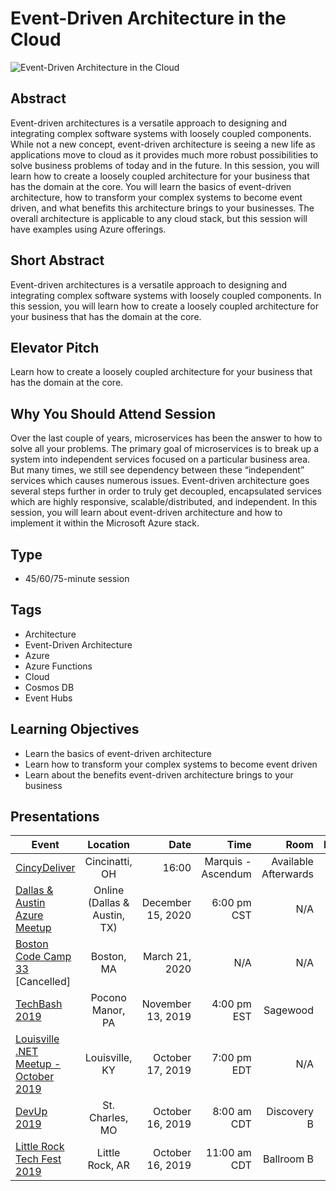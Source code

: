 # Event-Driven Architecture in the Cloud

![Event-Driven Architecture in the Cloud](https://chadgreen.blob.core.windows.net/slides/Event%20Driven%20Architecture%20in%20the%20Cloud.jpg)

## Abstract
Event-driven architectures is a versatile approach to designing and integrating complex software systems with loosely coupled components.  While not a new concept, event-driven architecture is seeing a new life as applications move to cloud as it provides much more robust possibilities to solve business problems of today and in the future.  In this session, you will learn how to create a loosely coupled architecture for your business that has the domain at the core.  You will learn the basics of event-driven architecture, how to transform your complex systems to become event driven, and what benefits this architecture brings to your businesses.  The overall architecture is applicable to any cloud stack, but this session will have examples using Azure offerings.

## Short Abstract
Event-driven architectures is a versatile approach to designing and integrating complex software systems with loosely coupled components.  In this session, you will learn how to create a loosely coupled architecture for your business that has the domain at the core.

## Elevator Pitch
Learn how to create a loosely coupled architecture for your business that has the domain at the core.

## Why You Should Attend Session
Over the last couple of years, microservices has been the answer to how to solve all your problems.  The primary goal of microservices is to break up a system into independent services focused on a particular business area.  But many times, we still see dependency between these “independent” services which causes numerous issues.  Event-driven architecture goes several steps further in order to truly get decoupled, encapsulated services which are highly responsive, scalable/distributed, and independent. In this session, you will learn about event-driven architecture and how to implement it within the Microsoft Azure stack.

## Type
* 45/60/75-minute session

## Tags
* Architecture
* Event-Driven Architecture
* Azure
* Azure Functions
* Cloud
* Cosmos DB
* Event Hubs

## Learning Objectives
* Learn the basics of event-driven architecture
* Learn how to transform your complex systems to become event driven
* Learn about the benefits event-driven architecture brings to your business

## Presentations
| Event | Location | Date | Time | Room | Downloads |
|-----------|:-----------:|-----------:|-----------:|-----------:|-----------:|
| [CincyDeliver](https://www.cincydeliver.org/Sessions/Details/4237) | Cincinatti, OH | 16:00 | Marquis - Ascendum | Available Afterwards |
| [Dallas & Austin Azure Meetup](https://www.meetup.com/azureaustin/events/273440904/) | Online (Dallas & Austin, TX) | December 15, 2020 | 6:00 pm CST | N/A | [Slides](https://chadgreen.blob.core.windows.net/slides/Event-Driven%20Architecture%20in%20the%20Cloud%20-%20Dallas%20&%20Austin%20Azure%20Meetup.pdf) |
| [Boston Code Camp 33](https://www.bostoncodecamp.com/sessions#panel-body-16874) [Cancelled] | Boston, MA | March 21, 2020 | N/A | N/A | N/A |
| [TechBash 2019](https://techbash.com/sessions) | Pocono Manor, PA | November 13, 2019 | 4:00 pm EST | Sagewood | [Slides](https://chadgreen.blob.core.windows.net/slides/Event-Driven%20Architecture%20in%20the%20Cloud%20-%20TechBash.pdf) |
| [Louisville .NET Meetup - October 2019](https://www.meetup.com/Louisville-DotNet/events/264034194/) | Louisville, KY | October 17, 2019 | 7:00 pm EDT | N/A | [Slides](https://chadgreen.blob.core.windows.net/slides/Event-Driven%20Architecture%20in%20the%20Cloud%20-%20Louisville%20.NET.pdf) |
| [DevUp 2019](https://www.devupconf.org/sessions) | St. Charles, MO | October 16, 2019 | 8:00 am CDT | Discovery B | [Slides](https://chadgreen.blob.core.windows.net/slides/Event-Driven%20Architecture%20in%20the%20Cloud%20-%20DevUp.pdf) |
| [Little Rock Tech Fest 2019](http://www.lrtechfest.com/sessions/123738) | Little Rock, AR | October 16, 2019 | 11:00 am CDT | Ballroom B | [Slides](https://chadgreen.blob.core.windows.net/slides/Event-Driven%20Architecture%20in%20the%20Cloud%20-%20Little%20Rock%20Tech%20Fest.pdf) |

